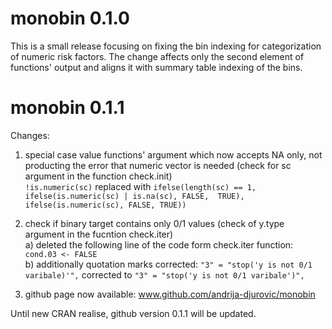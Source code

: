 # monobin 0.1.0
This is a small release focusing on fixing the bin indexing for categorization of numeric risk factors. 
The change affects only the second element of functions' output and aligns it with summary table indexing of the bins. 

# monobin 0.1.1
Changes:
1. special case value functions' argument which now accepts NA only, not producting the error that numeric vector is needed (check for sc argument in the function check.init)<br/>
   ```!is.numeric(sc)``` replaced with ```ifelse(length(sc) == 1, ifelse(is.numeric(sc) | is.na(sc), FALSE,  TRUE), ifelse(is.numeric(sc), FALSE, TRUE))```

2. check if binary target contains only 0/1 values (check of y.type argument in the fucntion check.iter)<br/>
   a) deleted the following line of the code form check.iter function: ```cond.03 <- FALSE```<br/>
   b) additionally quotation marks corrected:  ``"3" = "stop('y is not 0/1 varibale)'",`` corrected to ```"3" = "stop('y is not 0/1 varibale')",```<br/>
   
3. github page now available: www.github.com/andrija-djurovic/monobin
   
 Until new CRAN realise, github version 0.1.1 will be updated.
